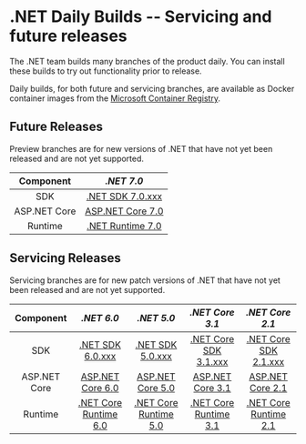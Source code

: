 # .NET Daily Builds -- Servicing and future releases

The .NET team builds many branches of the product daily. You can install these builds to try out functionality prior to release.

Daily builds, for both future and servicing branches, are available as Docker container images from the [Microsoft Container Registry](https://hub.docker.com/_/microsoft-dotnet-nightly/).

## Future Releases

Preview branches are for new versions of .NET that have not yet been released and are not yet supported.

|Component|*.NET 7.0*
|:------:|:------:|
|SDK|[.NET SDK 7.0.xxx](https://github.com/dotnet/installer/blob/main/README.md#installers-and-binaries)
|ASP.NET Core|[ASP.NET Core 7.0](https://github.com/dotnet/aspnetcore/blob/main/docs/DailyBuilds.md)
|Runtime|[.NET Runtime 7.0](https://github.com/dotnet/installer/blob/master/README.md#daily-builds)

## Servicing Releases

Servicing branches are for new patch versions of .NET that have not yet been released and are not yet supported.

|Component|*.NET 6.0*|*.NET 5.0*|*.NET Core 3.1*|*.NET Core 2.1*|
|:------:|:------:|:------:|:------:|:------:|
|SDK|[.NET SDK 6.0.xxx](https://github.com/dotnet/installer/blob/main/README.md#installers-and-binaries)|[.NET SDK 5.0.xxx](https://github.com/dotnet/installer/blob/main/README.md#installers-and-binaries)|[.NET Core SDK 3.1.xxx](https://github.com/dotnet/core-sdk/blob/main/README.md#installers-and-binaries)|[.NET Core SDK 2.1.xxx](https://github.com/dotnet/cli/blob/release/2.1/README.md#installers-and-binaries)|
|ASP.NET Core|[ASP.NET Core 6.0](https://github.com/dotnet/aspnetcore/blob/main/docs/DailyBuilds.md)|[ASP.NET Core 5.0](https://github.com/dotnet/aspnetcore/blob/main/docs/DailyBuilds.md)|[ASP.NET Core 3.1](https://github.com/dotnet/aspnetcore/blob/main/docs/DailyBuilds.md)|[ASP.NET Core 2.1](https://github.com/dotnet/aspnetcore/blob/main/docs/DailyBuilds.md)|
|Runtime|[.NET Core Runtime 6.0](https://github.com/dotnet/installer/blob/master/README.md#daily-builds)|[.NET Core Runtime 5.0](https://github.com/dotnet/installer/blob/master/README.md#daily-builds)|[.NET Core Runtime 3.1](https://github.com/dotnet/core-setup/blob/master/README.md#daily-builds)|[.NET Core Runtime 2.1](https://github.com/dotnet/core-setup/blob/master/README.md#daily-builds)|

